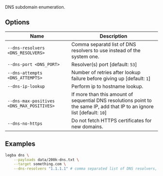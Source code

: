 DNS subdomain enumeration.

## Options

| Name | Description |
| ---- | ----------- |
| `--dns-resolvers <DNS_RESOLVERS>` | Comma separatd list of DNS resolvers to use instead of the system one. |
| `--dns-port <DNS_PORT>` | Resolver(s) port [default: `53`] |
| `--dns-attempts <DNS_ATTEMPTS>` | Number of retries after lookup failure before giving up [default: `1`] |
| `--dns-ip-lookup` | Perform ip to hostname lookup. |
| `--dns-max-positives <DNS_MAX_POSITIVES>` | If more than this amount of sequential DNS resolutions point to the same IP, add that IP to an ignore list [default: `10`] |
| `--dns-no-https` | Do not fetch HTTPS certificates for new domains. |

## Examples

```sh
legba dns \
    --payloads data/200k-dns.txt \
    --target something.com \
    --dns-resolvers "1.1.1.1" # comma separated list of DNS resolvers, do not pass to use the system resolver
```
